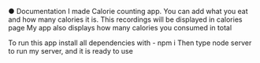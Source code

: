 ● Documentation
I made Calorie counting app. You can add what you eat and how many calories it is.
This recordings will be displayed in calories page
My app also displays how many calories you consumed in total

To run this app install all dependencies with - npm i
Then type node server to run my server, and it is ready to use